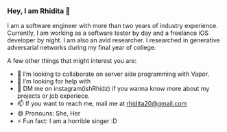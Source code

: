 ### Hey, I am Rhidita 👋
I am a software engineer with more than two years of industry experience. Currently, I am working as a software tester by day and a freelance iOS developer by night. I am also an avid researcher. I researched in generative adversarial networks during my final year of college.

A few other things that might interest you are:
 
- 👯 I’m looking to collaborate on server side programming with Vapor.
- 🤔 I’m looking for help with 
- 💬 DM me on instagram(ishRhidz) if you wanna know more about my projects or job experiece.
- 📫 If you want to reach me, mail me at rhidita20@gmail.com
- 😄 Pronouns: She, Her 
- ⚡ Fun fact: I am a horrible singer :D

